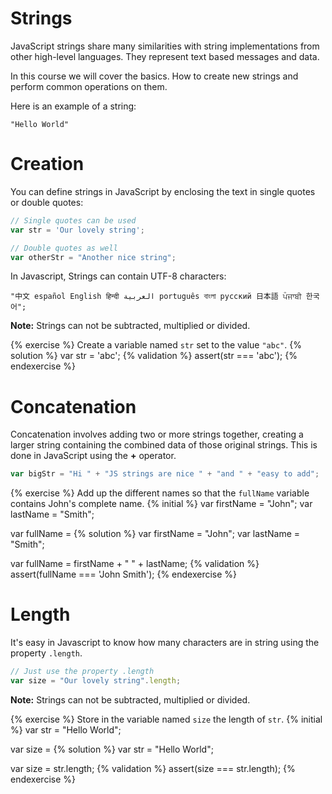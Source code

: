 # Strings

JavaScript strings share many similarities with string implementations from other high-level languages. They represent text based messages and data.

In this course we will cover the basics. How to create new strings and perform common operations on them.

Here is an example of a string:

```
"Hello World"
```


# Creation

You can define strings in JavaScript by enclosing the text in single quotes or double quotes:

```js
// Single quotes can be used
var str = 'Our lovely string';

// Double quotes as well
var otherStr = "Another nice string";
```

In Javascript, Strings can contain UTF-8 characters:

```
"中文 español English हिन्दी العربية português বাংলা русский 日本語 ਪੰਜਾਬੀ 한국어";
```

**Note:** Strings can not be subtracted, multiplied or divided.

{% exercise %}
Create a variable named `str` set to the value `"abc"`.
{% solution %}
var str = 'abc';
{% validation %}
assert(str === 'abc');
{% endexercise %}


# Concatenation

Concatenation involves adding two or more strings together, creating a larger string containing the combined data of those original strings. This is done in JavaScript using the **+** operator.

```js
var bigStr = "Hi " + "JS strings are nice " + "and " + "easy to add";
```

{% exercise %}
Add up the different names so that the `fullName` variable contains John's complete name.
{% initial %}
var firstName = "John";
var lastName = "Smith";

var fullName =
{% solution %}
var firstName = "John";
var lastName = "Smith";

var fullName = firstName + " " + lastName;
{% validation %}
assert(fullName === 'John Smith');
{% endexercise %}


# Length

It's easy in Javascript to know how many characters are in string using the property `.length`.

```js
// Just use the property .length
var size = "Our lovely string".length;
```

**Note:** Strings can not be subtracted, multiplied or divided.

{% exercise %}
Store in the variable named `size` the length of `str`.
{% initial %}
var str = "Hello World";

var size =
{% solution %}
var str = "Hello World";

var size = str.length;
{% validation %}
assert(size === str.length);
{% endexercise %}
